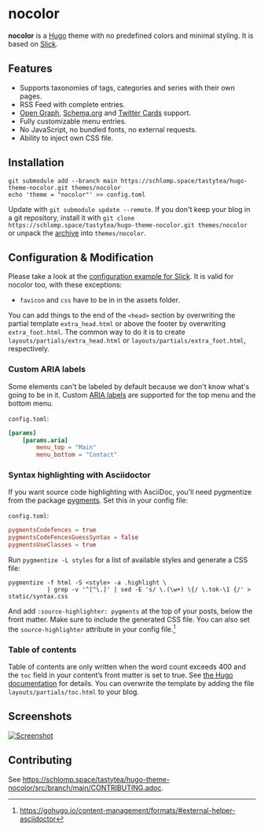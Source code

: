 # nocolor

**nocolor** is a [Hugo](https://gohugo.io/) theme with no predefined colors and
minimal styling. It is based on [Slick](https://github.com/spookey/slick).

## Features

* Supports taxonomies of tags, categories and series with their own pages.
* RSS Feed with complete entries.
* [Open Graph](http://ogp.me/), [Schema.org](https://schema.org/) and [Twitter
  Cards](https://developer.twitter.com/en/docs/tweets/optimize-with-cards/overview/abouts-cards.html)
  support.
* Fully customizable menu entries.
* No JavaScript, no bundled fonts, no external requests.
* Ability to inject own CSS file.

## Installation

``` shell
git submodule add --branch main https://schlomp.space/tastytea/hugo-theme-nocolor.git themes/nocolor
echo 'theme = "nocolor"' >> config.toml
```

Update with `git submodule update --remote`. If you don't keep your blog in a
git repository, install it with `git clone
https://schlomp.space/tastytea/hugo-theme-nocolor.git themes/nocolor` or unpack
the
[archive](https://schlomp.space/tastytea/hugo-theme-nocolor/archive/main.tar.gz)
into `themes/nocolor`.

## Configuration & Modification

Please take a look at the [configuration example for
Slick](https://github.com/spookey/slick/blob/main/_sites/example/config.toml).
It is valid for nocolor too, with these exceptions:

* `favicon` and `css` have to be in in the assets folder.

You can add things to the end of the `<head>` section by overwriting the partial
template `extra_head.html` or above the footer by overwriting
`extra_foot.html`. The common way to do it is to create
`layouts/partials/extra_head.html` or `layouts/partials/extra_foot.html`,
respectively.

### Custom ARIA labels

Some elements can't be labeled by default because we don't know what's going to
be in it. Custom [ARIA
labels](https://developer.mozilla.org/en-US/docs/Web/Accessibility/ARIA/Roles/Navigation_Role)
are supported for the top menu and the bottom menu.

`config.toml`:
``` toml
[params]
    [params.aria]
        menu_top = "Main"
        menu_bottom = "Contact"
```

### Syntax highlighting with Asciidoctor

If you want source code highlighting with AsciiDoc, you'll need pygmentize from
the package [pygments](https://pygments.org/). Set this in your config file:

`config.toml`:
``` toml
pygmentsCodefences = true
pygmentsCodeFencesGuessSyntax = false
pygmentsUseClasses = true
```

Run `pygmentize -L styles` for a list of available styles and generate a CSS
file:

``` shell
pygmentize -f html -S <style> -a .highlight \
           | grep -v '^[^\.]' | sed -E 's/ \.(\w+) \{/ \.tok-\1 {/' > static/syntax.css
```

And add `:source-highlighter: pygments` at the top of your posts, below the
front matter. Make sure to include the generated CSS file. You can also set the
`source-highlighter` attribute in your config file.[^1]

### Table of contents

Table of contents are only written when the word count exceeds 400 and the `toc`
field in your content’s front matter is set to true. See [the Hugo
documentation](https://gohugo.io/content-management/toc) for details. You can
overwrite the template by adding the file `layouts/partials/toc.html` to your
blog.

## Screenshots

[![Screenshot](https://schlomp.space/tastytea/hugo-theme-nocolor/raw/branch/main/images/tn.png)](https://schlomp.space/tastytea/hugo-theme-nocolor/raw/branch/main/images/screenshot.png)

## Contributing

See <https://schlomp.space/tastytea/hugo-theme-nocolor/src/branch/main/CONTRIBUTING.adoc>.

[^1]: https://gohugo.io/content-management/formats/#external-helper-asciidoctor

